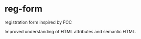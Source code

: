 # reg-form
registration form inspired by FCC

Improved understanding of HTML attributes and semantic HTML.